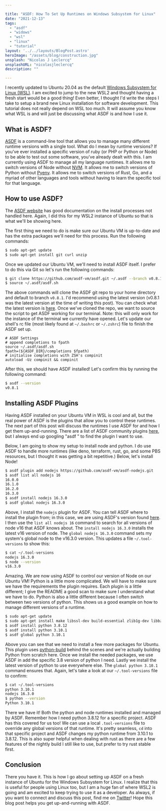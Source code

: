 ```yaml
---

title: "ASDF: How To Set Up Runtimes on Windows Subsystem for Linux"
date: "2021-12-13"
tags:
  - "asdf"
  - "widows"
  - "wsl"
  - "linux"
  - "tutorial"
layout: '../../layouts/BlogPost.astro'
heroImage: "/assets/blog/construction.jpg"
unsplash: "Nicolas J Leclercq"
unsplashURL: "nicolasjleclercq"
description: ""

---
```


I recently updated to Ubuntu 20.04 as the default [Windows Subsystem for Linux (WSL)](https://docs.microsoft.com/en-us/windows/wsl/about). I am excited to jump to the new WSL2 and thought having a fresh start would be a good thing! Even better, I thought I'd write the steps I take to setup a brand new Linux installation for software development. This tutorial does not really depend on WSL too much. It will assume you know what WSL is and will just be discussing what ASDF is and how I use it.

## What is ASDF?

[ASDF](https://asdf-vm.com/) is a command-line tool that allows you to manage many different runtime versions with a single tool. What do I mean by runtime versions? If you’ve ever installed a specific version of ruby (or PHP or Python or Node) to be able to test out some software, you’ve already dealt with this. I am currently using ASDF to manage all my language runtimes. It allows me to switch versions of Node without [NVM](https://github.com/nvm-sh/nvm). It allows me to switch versions of Python without [Pyenv](https://github.com/pyenv/pyenv). It allows me to switch versions of Rust, Go, and a myriad of other languages and tools without having to learn the specific tool for that language.

## How to use ASDF?

The [ASDF website](https://asdf-vm.com/guide/getting-started.html#_3-install-asdf) has good documentation on the install processes not handled here. Again, I did this for my WSL2 instance of Ubuntu so that is what we'll be showing here.

The first thing we need to do is make sure our Ubuntu VM is up-to-date and has the extra packages we'll need for this process. Run the following commands:

```bash
$ sudo apt-get update
$ sudo apt-get install git curl unzip 
```

Once we updated our Ubuntu VM, we'll need to install ASDF itself. I prefer to do this via Git so let's run the following commands:

```bash
$ git clone https://github.com/asdf-vm/asdf.git ~/.asdf --branch v0.8.1
$ source ~/.asdf/asdf.sh
```

The above commands will clone the ASDF git repo to your home directory and default to branch `v0.8.1`. I'd recommend using the latest version (v0.8.1 was the latest version at the time of writing this post). You can check what the latest version is [here](https://github.com/asdf-vm/asdf/tags). Once we've cloned the repo, we want to source the script to get ASDF working for our terminal. Note: this will only work for the instance of the terminal we currently have opened. Let's update our shell's rc file (most likely found at `~/.bashrc` or `~/.zshrc`) file to finish the ASDF set up.

```
# ASDF Settings
# append completions to fpath
source ~/.asdf/asdf.sh
fpath=(${ASDF_DIR}/completions $fpath)
# initialise completions with ZSH's compinit
autoload -Uz compinit && compinit
```

After this, we should have ASDF installed! Let's confirm this by running the following command:

```bash
$ asdf --version
v0.8.1
```

## Installing ASDF Plugins

Having ASDF installed on your Ubuntu VM in WSL is cool and all, but the real power of ASDF is the plugins that allow you to control these runtimes. The next part of this post will discuss the runtimes I use ASDF for and how I get them up-and-running. There are a list of ASDF community plugins [here](https://github.com/asdf-community), but I always end up googling "asdf <language>" to find the plugin I want to use.

Below, I am going to show my setup to install node and python. I do use ASDF to handle more runtimes (like deno, terraform, rust, go, and some PBS resources, but I thought it was getting a bit repetitive.) Below, let's install Node!

```bash
$ asdf plugin add nodejs https://github.com/asdf-vm/asdf-nodejs.git
$ asdf list all nodejs 16
16.0.0
16.1.0
16.2.0
16.3.0
$ asdf install nodejs 16.3.0
$ asdf global nodejs 16.3.0
```

Above, I install the `nodejs` plugin for ASDF. You can tell ASDF where to install the plugin from; in this case, we are using ASDF's version found [here](https://github.com/asdf-vm/asdf-nodejs). I then use the `list all nodejs 16` command to search for all versions of node v16 that ASDF knows about. The `install nodejs 16.3.0` installs the latest v16 version of node. The `global nodejs 16.3.0` command sets my system's global node to the v16.3.0 version. This updates a file `~/.tool-versions` to show this:

```bash
$ cat ~/.tool-versions
nodejs 16.3.0
$ node --version
v16.3.0
```

Amazing. We are now using ASDF to control our version of Node on our Ubuntu VM! Python is a little more complicated. We will have to make sure we have the requirements the plugin requires. Each plugin is a little different; I give the README a good scan to make sure I understand what we have to do. Python is also a little different because I often switch between two versions of python. This shows us a good example on how to manage different versions of a runtime.

```bash
$ sudo apt-get update
$ sudo apt-get install make libssl-dev build-essential zlib1g-dev libbz2-dev libreadline-dev libsqlite3-dev wget llvm libncursesw5-dev xz-utils tk-dev libxml2-dev libxmlsec1-dev libffi-dev liblzma-dev
$ asdf install python 3.8.12
$ asdf install python 3.10.1
$ asdf global python 3.10.1
```

Above you can see that we need to install a few more packages for Ubuntu. This plugin uses [python-build](https://github.com/pyenv/pyenv/tree/master/plugins/python-build) behind the scenes and we're actually building Python from scratch here. Once we install the needed packages, we use ASDF in add the specific 3.8 version of python I need. Lastly we install the latest version of python to use everywhere else. The `global python 3.10.1` command ensures that. Again, let's take a look at our `~/.tool-versions` file to confirm:

```bash
$ cat ~/.tool-versions
python 3.10.1
nodejs 16.3.0
$ python --version
Python 3.10.1
```

There we have it! Both the python and node runtimes installed and managed by ASDF. Remember how I need python 3.8.12 for a specific project. ASDF has this covered for us too! We can use a local `.tool-versions` file to override any global versions of that runtime. It's pretty seamless, `cd` into that specific project and ASDF changes my python runtime from 3.10.1 to 3.8.12. This is also super helpful when dealing with rust as there are a few features of the nightly build I still like to use, but prefer to try rust stable first.

## Conclusion

There you have it. This is how I go about setting up ASDF on a fresh instance of Ubuntu for the Windows Subsystem for Linux. I realize that this is useful for people using Linux too, but I am a huge fan of where WSL2 is going and am excited to keep trying to use it as a developer. As always, if you want to connect and discuss this post, find me on [Twitter](https://twitter.com/joshfinnie)! Hope this blog post helps you get up-and-running with ASDF.
